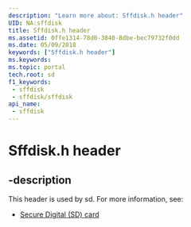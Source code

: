```yaml
---
description: "Learn more about: Sffdisk.h header"
UID: NA:sffdisk
title: Sffdisk.h header
ms.assetid: 0ffe1314-78d0-3840-8dbe-bec79732f0dd
ms.date: 05/09/2018
keywords: ["Sffdisk.h header"]
ms.keywords: 
ms.topic: portal
tech.root: sd
f1_keywords:
 - sffdisk
 - sffdisk/sffdisk
api_name:
 - sffdisk
---
```


# Sffdisk.h header


## -description

This header is used by sd. For more information, see:

- [Secure Digital (SD) card](../_sd/index.md)

